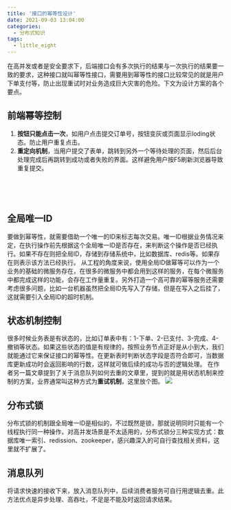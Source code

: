 ```yaml
---
title: '接口的幂等性设计'
date: 2021-09-03 13:04:00
categories: 
  - 分布式知识
tags: 
  - little_eight
---
```


在高并发或者是安全要求下，后端接口会有多次执行的结果与一次执行的结果要一致的要求，这种接口就叫幂等性接口，需要用到幂等性的接口比较常见的就是用户下单支付等，防止出现重试时对业务造成巨大灾害的危险。下文为设计方案的各个要点。
<!--more-->

## 前端幂等控制

   1. **按钮只能点击一次**，如用户点击提交订单号，按钮变灰或页面显示loding状态。防止用户重复点击。
   1. **重定向机制**，当用户提交了表单，跳转到另外一个等待处理的页面，然后后台处理完成后再跳转到成功或者失败的界面。这样避免用户按F5刷新浏览器导致重复提交。

​

​

## 全局唯一ID
要做到幂等性，就需要借助一个唯一的ID来标志每次交易。唯一ID根据业务情况来定，在执行操作前先根据这个全局唯一ID是否存在，来判断这个操作是否已经执行。如果不存在则把全局ID，存储到存储系统中，比如数据库、redis等。如果存在则表示该方法已经执行。
从工程的角度来说，使用全局ID做幂等可以作为一个业务的基础的微服务存在，在很多的微服务中都会用到这样的服务，在每个微服务中都完成这样的功能，会存在工作量重复。另外打造一个高可靠的幂等服务还需要考虑很多问题，比如一台机器虽然把全局ID先写入了存储，但是在写入之后挂了，这就需要引入全局ID的超时机制。
​

## 状态机制控制
很多时候业务表是有状态的，比如订单表中有：1-下单、2-已支付、3-完成、4-撤销等状态。如果这些状态的值是有规律的，按照业务节点正好是从小到大，我们就能通过它来保证接口的幂等性。在更新表时判断状态字段是否符合即可，当数据库更新成功时会返回影响的行数，这样就可做后续的成功与否的逻辑处理。
在作者另一篇文章提到了关于消息队列如何去重的文章里，提到的就是用状态机制来控制的方案，业界通常叫这种方式为**重试机制**，这里放个图。
![](https://gitee.com/littleeight/blog-images/raw/master/%E6%8E%A5%E5%8F%A3%E7%9A%84%E5%B9%82%E7%AD%89%E6%80%A7%E8%AE%BE%E8%AE%A1/1.png)
​

## 分布式锁
分布式锁的机制跟全局唯一ID是相似的，不过既然是锁，那就说明同时只能有一个线程执行同一种操作，对高并发场景是不太适用的，分布式锁分三种实现方式：数据库唯一索引、redission、zookeeper，感兴趣深入的可自行查找相关资料，这里就不扩展了。
​

## 消息队列
将请求快速的接收下来，放入消息队列中，后续消费者服务可自行用逻辑去重。此方法优点是异步处理、高吞吐，不足是不能及时返回请求结果。


​

​

